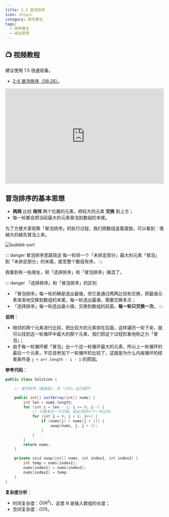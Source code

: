 ```yaml
---
title: 2.3 冒泡排序
icon: shipin
category: 排序算法
tags:
  - 排序算法
  - 减治思想
---
```


## :tv: **视频教程**

建议使用 1.5 倍速观看。

- [2-6 冒泡排序（06:26）](https://www.bilibili.com/video/BV1y44y1q7MJ?p=6)。

<div style="position: relative; padding: 30% 45%;">
<iframe style="position: absolute; width: 100%; height: 100%; left: 0; top: 0;" src="https://player.bilibili.com/player.html?aid=974034772&bvid=BV1y44y1q7MJ&cid=365418477&page=6" frameborder="no" scrolling="no"></iframe>
</div>

## 冒泡排序的基本思想

- **两两** 比较 **相邻** 两个位置的元素，把较大的元素 **交换** 到上方；
- 每一轮都会把当前最大的元素冒泡到数组的末尾。

为了方便大家观察「冒泡排序」的执行过程，我们把数组竖着摆放。可以看到：值越大的越先冒泡上来。

![bubble-sort](https://tva1.sinaimg.cn/large/008i3skNgy1gwza47cpyyg30u00gw7o8.gif)

::: danger 冒泡排序思路简述
每一轮将一个「未排定部分」最大的元素「冒泡」到「未排定部分」的末尾，直至整个数组有序。
:::

我看到有一些朋友，把「选择排序」和「冒泡排序」搞混了。

::: danger 「选择排序」和「冒泡排序」的区别

- 「冒泡排序」每一轮的确是选出最值，但它是通过两两比较和交换，把最值元素渐渐地交换到数组的末尾，每一轮选出最值，需要交换多次；
- 「选择排序」每一轮选出最小值，交换到数组的前面，**每一轮只交换一次**。
  :::

**说明**：

- 相邻的两个元素进行比较，把比较大的元素排在后面，这样遍历一轮下来，就可以找到这一轮循环中最大的那个元素，我们把这个过程形象地称之为「冒泡」；
- 由于每一轮循环都「冒泡」出一个这一轮循环最大的元素，所以上一轮循环的最后一个元素，不应该参加下一轮循环的比较了，这就是为什么内层循环的结束条件是 `j < arr.length - i - 1` 的原因。

**参考代码**：

```java
public class Solution {

    // 冒泡排序（基础版），在「力扣」运行超时

    public int[] sortArray(int[] nums) {
        int len = nums.length;
        for (int i = len - 1; i >= 0; i--) {
            // 只要发生一次交换，就必须进行下一轮比较，
            for (int j = 0; j < i; j++) {
                if (nums[j] > nums[j + 1]) {
                    swap(nums, j, j + 1);
                }
            }
        }
        return nums;
    }

    private void swap(int[] nums, int index1, int index2) {
        int temp = nums[index1];
        nums[index1] = nums[index2];
        nums[index2] = temp;
    }
}
```

**复杂度分析**：

- 时间复杂度：$O(N^2)$，这里 $N$ 是输入数组的长度；
- 空间复杂度：$O(1)$。
